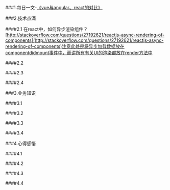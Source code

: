 ###1.每日一文-[《vue与angular、react的对比》](http://cn.vuejs.org/guide/comparison.html)

###2.技术点滴

####2.1 在react中，如何异步渲染组件？
  [http://stackoverflow.com/questions/27192621/reactjs-async-rendering-of-components](http://stackoverflow.com/questions/27192621/reactjs-async-rendering-of-components)注意此处是将异步加载数据放在componentdidmount事件中，而讲所有有关UI的渲染都放在render方法中

####2.2

####2.3

####2.4

###3.业务知识

####3.1

####3.2

####3.3

####3.4

###4.心得感悟

####4.1

####4.2

####4.3

####4.4